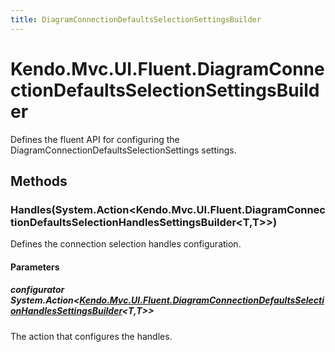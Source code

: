 ```yaml
---
title: DiagramConnectionDefaultsSelectionSettingsBuilder
---
```


# Kendo.Mvc.UI.Fluent.DiagramConnectionDefaultsSelectionSettingsBuilder
Defines the fluent API for configuring the DiagramConnectionDefaultsSelectionSettings settings.




## Methods


### Handles(System.Action\<Kendo.Mvc.UI.Fluent.DiagramConnectionDefaultsSelectionHandlesSettingsBuilder\<T,T\>\>)
Defines the connection selection handles configuration.


#### Parameters

##### configurator System.Action<[Kendo.Mvc.UI.Fluent.DiagramConnectionDefaultsSelectionHandlesSettingsBuilder](/api/aspnet-mvc/Kendo.Mvc.UI.Fluent/DiagramConnectionDefaultsSelectionHandlesSettingsBuilder)<T,T>>
The action that configures the handles.






